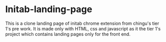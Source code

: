 # Initab-landing-page

This is a clone landing page of initab chrome extension from chingu's tier 1's pre work. It is made only with HTML, css and javascript as it the tier 1's project which contains landing pages only for the front end.
